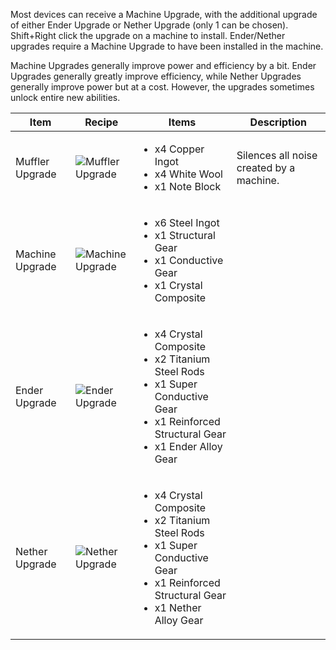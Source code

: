 Most devices can receive a Machine Upgrade, with the additional upgrade of either Ender Upgrade or Nether Upgrade (only 1 can be chosen). Shift+Right click the upgrade on a machine to install. Ender/Nether upgrades require a Machine Upgrade to have been installed in the machine.

Machine Upgrades generally improve power and efficiency by a bit. Ender Upgrades generally greatly improve efficiency, while Nether Upgrades generally improve power but at a cost. However, the upgrades sometimes unlock entire new abilities.


| Item | Recipe | Items | Description |
|------|--------|-------|-------------|
| Muffler Upgrade | ![Muffler Upgrade](https://cdn.discordapp.com/attachments/739536694398812230/1001974625711947887/muffler_upgrade.png) | <ul><li>x4 Copper Ingot</li><li>x4 White Wool</li><li>x1 Note Block</li></ul> | Silences all noise created by a machine. |
| Machine Upgrade | ![Machine Upgrade](https://cdn.discordapp.com/attachments/739536694398812230/879189829634637844/machine_upgrade.png) | <ul><li>x6 Steel Ingot</li><li>x1 Structural Gear</li><li>x1 Conductive Gear</li><li>x1 Crystal Composite</li></ul> |
| Ender Upgrade | ![Ender Upgrade](https://cdn.discordapp.com/attachments/739536694398812230/879189868998189116/ender_upgrade.png) | <ul><li>x4 Crystal Composite</li><li>x2 Titanium Steel Rods</li><li>x1 Super Conductive Gear</li><li>x1 Reinforced Structural Gear</li><li>x1 Ender Alloy Gear</li></ul> |
| Nether Upgrade | ![Nether Upgrade](https://cdn.discordapp.com/attachments/739536694398812230/879189892243005560/nether_upgrade.png) | <ul><li>x4 Crystal Composite</li><li>x2 Titanium Steel Rods</li><li>x1 Super Conductive Gear</li><li>x1 Reinforced Structural Gear</li><li>x1 Nether Alloy Gear</li></ul> |